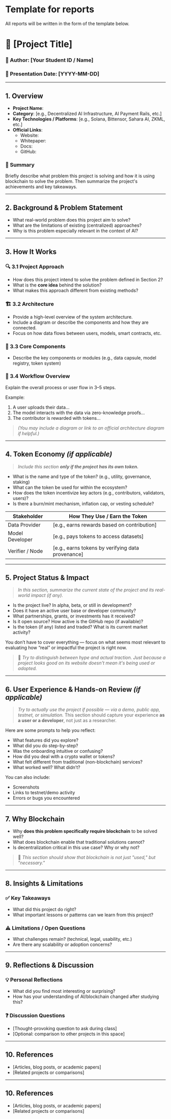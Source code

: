 # Template for reports

All reports will be written in the form of the template below. 

# 📄 [Project Title]  
### 👤 Author: [Your Student ID / Name]  
### 📆 Presentation Date: [YYYY-MM-DD]  

---

## 1. Overview

- **Project Name**:  
- **Category**: [e.g., Decentralized AI Infrastructure, AI Payment Rails, etc.]  
- **Key Technologies / Platforms**: [e.g., Solana, Bittensor, Sahara AI, ZKML, etc.]  
- **Official Links**:
  - Website:
  - Whitepaper:
  - Docs: 
  - GitHub: 

### 📌 Summary  
Briefly describe what problem this project is solving and how it is using blockchain to solve the problem. Then summarize the project's achievements and key takeaways.

---

## 2. Background & Problem Statement

- What real-world problem does this project aim to solve?  
- What are the limitations of existing (centralized) approaches?  
- Why is this problem especially relevant in the context of AI?

---

## 3. How It Works

### 🔍 3.1 Project Approach  
- How does this project intend to solve the problem defined in Section 2?  
- What is the **core idea** behind the solution?  
- What makes this approach different from existing methods?

### 🏗️ 3.2 Architecture  
- Provide a high-level overview of the system architecture.  
- Include a diagram or describe the components and how they are connected.  
- Focus on how data flows between users, models, smart contracts, etc.

### 🎯 3.3 Core Components  
- Describe the key components or modules (e.g., data capsule, model registry, token system)

### 🔁 3.4 Workflow Overview  
Explain the overall process or user flow in 3–5 steps.

Example:
1. A user uploads their data...
2. The model interacts with the data via zero-knowledge proofs...
3. The contributor is rewarded with tokens...

> *(You may include a diagram or link to an official architecture diagram if helpful.)*

---

## 4. Token Economy *(if applicable)*

> *Include this section **only if the project has its own token.***  

- What is the name and type of the token? (e.g., utility, governance, staking)  
- What can the token be used for within the ecosystem?  
- How does the token incentivize key actors (e.g., contributors, validators, users)?
- Is there a burn/mint mechanism, inflation cap, or vesting schedule?  

| Stakeholder | How They Use / Earn the Token |
|-------------|-------------------------------|
| Data Provider | [e.g., earns rewards based on contribution] |
| Model Developer | [e.g., pays tokens to access datasets] |
| Verifier / Node | [e.g., earns tokens by verifying data provenance] |

---

## 5. Project Status & Impact

> *In this section, summarize the current state of the project and its real-world impact (if any).*

- Is the project live? In alpha, beta, or still in development?
- Does it have an active user base or developer community?
- What partnerships, grants, or investments has it received?
- Is it open source? How active is the GitHub repo (if available)?
- Is the token (if any) listed and traded? What is its current market activity?

You don’t have to cover everything — focus on what seems most relevant to evaluating how “real” or impactful the project is right now.

> 📌 *Try to distinguish between hype and actual traction. Just because a project looks good on its website doesn't mean it's being used or adopted.*

---

## 6. User Experience & Hands-on Review *(if applicable)*

> *Try to actually use the project if possible — via a demo, public app, testnet, or simulation.*
> This section should capture your experience **as a user or a developer**, not just as a researcher.

Here are some prompts to help you reflect:

- What features did you explore? 
- What did you do step-by-step?
- Was the onboarding intuitive or confusing? 
- How did you deal with a crypto wallet or tokens?
- What felt different from traditional (non-blockchain) services?
- What worked well? What didn’t?

You can also include:
- Screenshots
- Links to testnet/demo activity
- Errors or bugs you encountered

---


## 7. Why Blockchain

- Why **does this problem specifically require blockchain** to be solved well?  
- What does blockchain enable that traditional solutions cannot?  
- Is decentralization critical in this use case? Why or why not?  

> 📌 *This section should show that blockchain is not just "used," but "necessary."*

---

## 8. Insights & Limitations

### ✅ Key Takeaways
- What did this project do right?  
- What important lessons or patterns can we learn from this project?

### ⚠ Limitations / Open Questions
- What challenges remain? (technical, legal, usability, etc.)  
- Are there any scalability or adoption concerns?

---

## 9. Reflections & Discussion

### 💡 Personal Reflections
- What did you find most interesting or surprising?  
- How has your understanding of AI/blockchain changed after studying this?

### ❓ Discussion Questions
- [Thought-provoking question to ask during class]  
- [Optional: comparison to other projects in this space]

---

## 10. References

- [Articles, blog posts, or academic papers]  
- [Related projects or comparisons]

---

## 10. References

- [Articles, blog posts, or academic papers]  
- [Related projects or comparisons]
